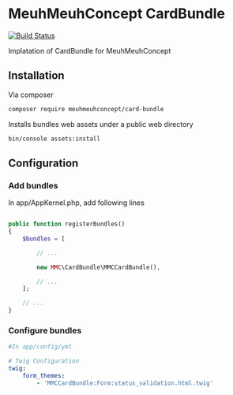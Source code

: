 # MeuhMeuhConcept CardBundle
[![Build Status](https://travis-ci.org/MeuhMeuhConcept/CardBundle.svg?branch=master)](https://travis-ci.org/MeuhMeuhConcept/CardBundle)

Implatation of CardBundle for MeuhMeuhConcept

## Installation

Via composer
```bash
composer require meuhmeuhconcept/card-bundle
```

Installs bundles web assets under a public web directory
```bash
bin/console assets:install
```
## Configuration

### Add bundles
In app/AppKernel.php, add following lines

```php

public function registerBundles()
{
    $bundles = [

        // ...

        new MMC\CardBundle\MMCCardBundle(),

        // ...
    ];

    // ...
}
```

### Configure bundles

```yml
#In app/config/yml

# Twig Configuration
twig:
    form_themes:
        - 'MMCCardBundle:Form:status_validation.html.twig'
```